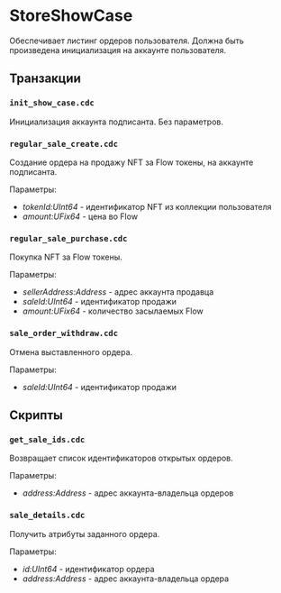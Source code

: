 # StoreShowCase

Обеспечивает листинг ордеров пользователя. Должна быть произведена инициализация на аккаунте пользователя.

## Транзакции

### `init_show_case.cdc`

Инициализация аккаунта подписанта. Без параметров.

### `regular_sale_create.cdc`

Создание ордера на продажу NFT за Flow токены, на аккаунте подписанта.

Параметры:
- *tokenId:UInt64* - идентификатор NFT из коллекции пользователя
- *amount:UFix64* - цена во Flow

### `regular_sale_purchase.cdc`

Покупка NFT за Flow токены.

Параметры:
- *sellerAddress:Address* - адрес аккаунта продавца
- *saleId:UInt64* - идентификатор продажи
- *amount:UFix64* - количество засылаемых Flow

### `sale_order_withdraw.cdc`

Отмена выставленного ордера.

Параметры:
- *saleId:UInt64* - идентификатор продажи


## Скрипты

### `get_sale_ids.cdc`

Возвращает список идентификаторов открытых ордеров.

Параметры:
- *address:Address* - адрес аккаунта-владельца ордеров

### `sale_details.cdc`

Получить атрибуты заданного ордера.

Параметры:
- *id:UInt64* - идентификатор ордера
- *address:Address* - адрес аккаунта-владельца ордера
